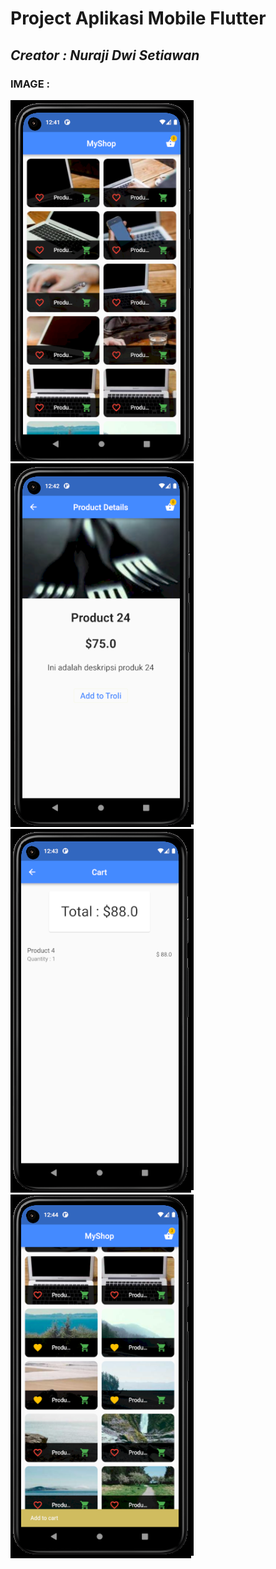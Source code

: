 <h1>Project Aplikasi Mobile Flutter</h1>
<h2><i>Creator : Nuraji Dwi Setiawan</i></h2>

<h3>IMAGE :</h3>

<img src="icon01.png"><img src="icon02.png">
<img src="icon03.png"><img src="icon04.png">
